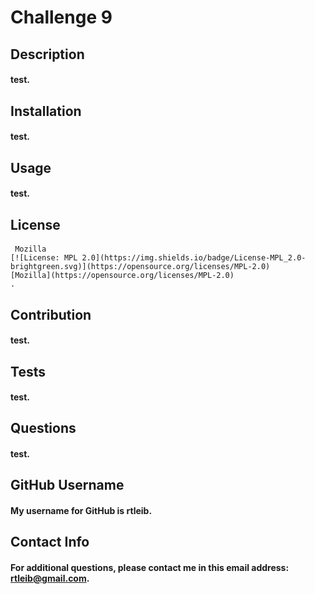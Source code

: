 # Challenge 9
  ## Description
  #### test.
  ## Installation
  #### test.
  ## Usage
  #### test.
  ## License
  #### 
     Mozilla
    [![License: MPL 2.0](https://img.shields.io/badge/License-MPL_2.0-brightgreen.svg)](https://opensource.org/licenses/MPL-2.0)
    [Mozilla](https://opensource.org/licenses/MPL-2.0)
    .
  
  ## Contribution
  #### test.
  ## Tests
  #### test.
  ## Questions
  #### test.
  ## GitHub Username 
  #### My username for GitHub is rtleib.
  ## Contact Info
  #### For additional questions, please contact me in this email address: rtleib@gmail.com.
